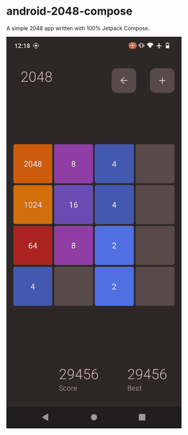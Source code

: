 # android-2048-compose

A simple 2048 app written with 100% Jetpack Compose.

![Screen capture of app](art/twenty-forty-eight.gif)
